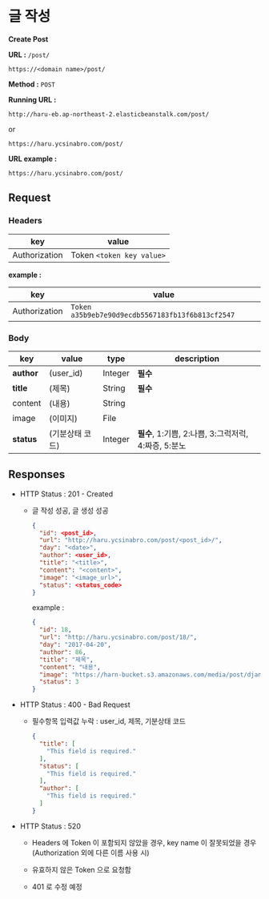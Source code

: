 # 글 작성

**Create Post**

**URL :** `/post/`

`https://<domain name>/post/`

**Method :** `POST`

**Running URL :**

`http://haru-eb.ap-northeast-2.elasticbeanstalk.com/post/`

or

`https://haru.ycsinabro.com/post/`

**URL example :**

`https://haru.ycsinabro.com/post/`

## Request

### Headers

key           | value
------------- | -------------------------
Authorization | Token `<token key value>`

**example :**

key           | value
------------- | ------------------------------------------------
Authorization | `Token a35b9eb7e90d9ecdb5567183fb13f6b813cf2547`

### Body

key        | value     | type    | description
---------- | --------- | ------- | --------------------------------------
**author** | (user_id) | Integer | **필수**
**title**  | (제목)      | String  | **필수**
content    | (내용)      | String  |                                        |
image      | (이미지)     | File    |                                        |
**status** | (기분상태 코드) | Integer | **필수**, 1:기쁨, 2:나쁨, 3:그럭저럭, 4:짜증, 5:분노

## Responses

- HTTP Status : 201 - Created

  - 글 작성 성공, 글 생성 성공

    ```json
    {
      "id": <post_id>,
      "url": "http://haru.ycsinabro.com/post/<post_id>/",
      "day": "<date>",
      "author": <user_id>,
      "title": "<title>",
      "content": "<content>",
      "image": "<image_url>",
      "status": <status_code>
    }
    ```

    example :

    ```json
    {
      "id": 18,
      "url": "http://haru.ycsinabro.com/post/18/",
      "day": "2017-04-20",
      "author": 86,
      "title": "제목",
      "content": "내용",
      "image": "https://harn-bucket.s3.amazonaws.com/media/post/django_a7Ec3Xv.jpg",
      "status": 3
    }
    ```

- HTTP Status : 400 - Bad Request

  - 필수항목 입력값 누락 : user_id, 제목, 기분상태 코드

    ```json
    {
      "title": [
        "This field is required."
      ],
      "status": [
        "This field is required."
      ],
      "author": [
        "This field is required."
      ]
    }
    ```

- HTTP Status : 520

  - Headers 에 Token 이 포함되지 않았을 경우, key name 이 잘못되었을 경우 (Authorization 외에 다른 이름 사용 시)

  - 유효하지 않은 Token 으로 요청함

  - 401 로 수정 예정
